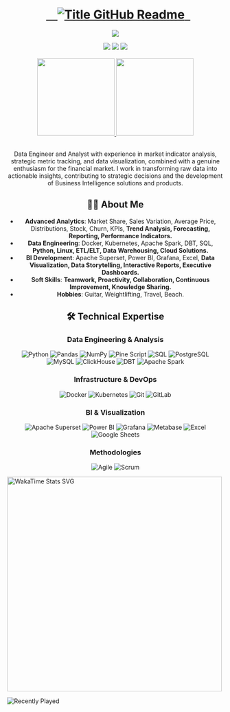 <div align="center">
<h1 style="text-align: center;">
  <a href="https://git.io/typing-svg" target="_blank">
    <img src="https://readme-typing-svg.herokuapp.com?font=Inter&weight=800&size=35&duration=400&pause=1000&multiline=true&width=650&height=140&lines=;Arthur+Maia+Graf++|++Analytics+Engineer&color=fdfeff" alt="Title GitHub Readme" />
  </a> 
</h1>
</div>
<div align="center">
 
![](https://komarev.com/ghpvc/?username=arthurmgraf)

<div align="center">
  <a href="https://www.linkedin.com/in/arthurmgraf" target="_blank"><img src="https://img.shields.io/badge/-LinkedIn-%230077B5?style=for-the-badge&logo=linkedin&logoColor=white" target="_blank"></a>
  <a href="https://instagram.com/arthurmgraf" target="_blank"><img src="https://img.shields.io/badge/-Instagram-%23E4405F?style=for-the-badge&logo=instagram&logoColor=white" target="_blank"></a>
  <a href="mailto:arthurmgraf@hotmail.com" target="_blank"><img src="https://img.shields.io/badge/-Hotmail-0078D4?style=for-the-badge&logo=microsoft-outlook&logoColor=white" target="_blank"></a>
</div>
<br/>
<div align="center">
  <a href="https://github.com/arthurmgraf">
    <img height=180 src="https://github-readme-stats.vercel.app/api?username=arthurmgraf&rank_icon=github&count_private=true&show_icons=true" />
  </a>
  <a href="https://github.com/arthurmgraf/convoychat">
    <img height=180 src="https://github-readme-stats.vercel.app/api/top-langs?username=arthurmgraf&layout=compact&langs_count=8&card_width=320" />
  </a>
</div>
<br/>

Data Engineer and Analyst with experience in market indicator analysis, strategic metric tracking, and data visualization, combined with a genuine enthusiasm for the financial market. I work in transforming raw data into actionable insights, contributing to strategic decisions and the development of Business Intelligence solutions and products.

## 🧑‍💻 About Me

- **Advanced Analytics**: Market Share, Sales Variation, Average Price, Distributions, Stock, Churn, KPIs, **Trend Analysis, Forecasting, Reporting, Performance Indicators.**
- **Data Engineering**: Docker, Kubernetes, Apache Spark, DBT, SQL, **Python, Linux, ETL/ELT, Data Warehousing, Cloud Solutions.**
- **BI Development**: Apache Superset, Power BI, Grafana, Excel, **Data Visualization, Data Storytelling, Interactive Reports, Executive Dashboards.**
- **Soft Skills**: **Teamwork, Proactivity, Collaboration, Continuous Improvement, Knowledge Sharing.**
- **Hobbies**: Guitar, Weightlifting, Travel, Beach.

## 🛠️ Technical Expertise  
### **Data Engineering & Analysis**  
![Python](https://img.shields.io/badge/Python-3776AB?style=for-the-badge&logo=python&logoColor=white)
![Pandas](https://img.shields.io/badge/Pandas-2C2D72?style=for-the-badge&logo=pandas&logoColor=white)
![NumPy](https://img.shields.io/badge/Numpy-013243?style=for-the-badge&logo=numpy&logoColor=white)
![Pine Script](https://img.shields.io/badge/Pine_Script-00A1E0?style=for-the-badge&logo=tradingview&logoColor=white)
![SQL](https://img.shields.io/badge/SQL-4479A1?style=for-the-badge&logo=postgresql&logoColor=white)
![PostgreSQL](https://img.shields.io/badge/PostgreSQL-316192?style=for-the-badge&logo=postgresql&logoColor=white)
![MySQL](https://img.shields.io/badge/MySQL-005C84?style=for-the-badge&logo=mysql&logoColor=white)
![ClickHouse](https://img.shields.io/badge/ClickHouse-FFCC01?style=for-the-badge&logo=clickhouse&logoColor=black)
![DBT](https://img.shields.io/badge/DBT-FF694B?style=for-the-badge&logo=dbt&logoColor=white)
![Apache Spark](https://img.shields.io/badge/Apache_Spark-E25A1C?style=for-the-badge&logo=apachespark&logoColor=white)

### **Infrastructure & DevOps**  
![Docker](https://img.shields.io/badge/Docker-2496ED?style=for-the-badge&logo=docker&logoColor=white)
![Kubernetes](https://img.shields.io/badge/Kubernetes-326CE5?style=for-the-badge&logo=kubernetes&logoColor=white)
![Git](https://img.shields.io/badge/Git-F05032?style=for-the-badge&logo=git&logoColor=white)
![GitLab](https://img.shields.io/badge/GitLab-330F63?style=for-the-badge&logo=gitlab&logoColor=white)

### **BI & Visualization**  
![Apache Superset](https://img.shields.io/badge/Superset-213872?style=for-the-badge&logo=apache-superset&logoColor=white)
![Power BI](https://img.shields.io/badge/PowerBI-F2C811?style=for-the-badge&logo=powerbi&logoColor=black)
![Grafana](https://img.shields.io/badge/Grafana-F46800?style=for-the-badge&logo=grafana&logoColor=white)
![Metabase](https://img.shields.io/badge/Metabase-509EE3?style=for-the-badge&logo=metabase&logoColor=white)
![Excel](https://img.shields.io/badge/Excel-217346?style=for-the-badge&logo=microsoftexcel&logoColor=white)
![Google Sheets](https://img.shields.io/badge/Sheets-34A853?style=for-the-badge&logo=googlesheets&logoColor=white)

### **Methodologies**  
![Agile](https://img.shields.io/badge/Agile-0091D5?style=for-the-badge&logo=agile&logoColor=white)
![Scrum](https://img.shields.io/badge/Scrum-6DB33F?style=for-the-badge&logo=scrumalliance&logoColor=white)

<p align="left">
  <a href="https://wakatime.com/@arthurmgraf">
    <img src="https://wakatime.com/share/@arthurmgraf/2829ebad-602c-4681-a1ee-35a522c092d0.svg" alt="WakaTime Stats SVG" width="500"/>
  </a>
</p>

</div>
<div align="left">
  <img src="https://spotify-recently-played-readme.vercel.app/api?user=12168092250&count=3" alt="Recently Played">
</div>
</div>
